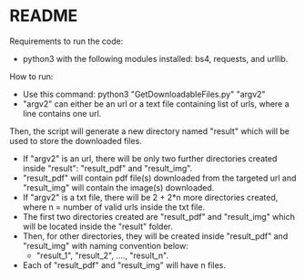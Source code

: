# README

Requirements to run the code: 
- python3 with the following modules installed: bs4, requests, and urllib.

How to run:
- Use this command: python3 "GetDownloadableFiles.py" "argv2"
- "argv2" can either be an url or a text file containing list of urls, where a line contains one url.

Then, the script will generate a new directory named "result" which will be used to store the downloaded files.
- If "argv2" is an url, there will be only two further directories created inside "result": "result_pdf" and "result_img".
- "result_pdf" will contain pdf file(s) downloaded from the targeted url and "result_img" will contain the image(s) downloaded.
- If "argv2" is a txt file, there will be 2 + 2*n more directories created, where n = number of valid urls inside the txt file. 
- The first two directories created are "result_pdf" and "result_img" which will be located inside the "result" folder.
- Then, for other directories, they will be created inside "result_pdf" and "result_img" with naming convention below: 
  - "result_1", "result_2", ...., "result_n".
- Each of "result_pdf" and "result_img" will have n files.
